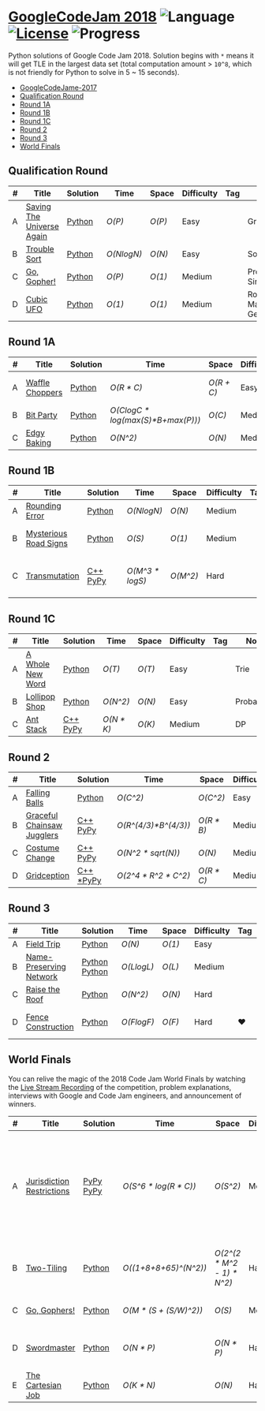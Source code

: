 # [GoogleCodeJam 2018](https://codingcompetitions.withgoogle.com/codejam/archive/2018) ![Language](https://img.shields.io/badge/language-Python-orange.svg) [![License](https://img.shields.io/badge/license-MIT-blue.svg)](./LICENSE) ![Progress](https://img.shields.io/badge/progress-26%20%2F%2026-ff69b4.svg)

Python solutions of Google Code Jam 2018. Solution begins with `*` means it will get TLE in the largest data set (total computation amount > `10^8`, which is not friendly for Python to solve in 5 ~ 15 seconds).

* [GoogleCodeJame-2017](https://github.com/kamyu104/GoogleCodeJam-2017)
* [Qualification Round](https://github.com/kamyu104/GoogleCodeJam-2018#qualification-round)
* [Round 1A](https://github.com/kamyu104/GoogleCodeJam-2018#round-1a)
* [Round 1B](https://github.com/kamyu104/GoogleCodeJam-2018#round-1b)
* [Round 1C](https://github.com/kamyu104/GoogleCodeJam-2018#round-1c)
* [Round 2](https://github.com/kamyu104/GoogleCodeJam-2018#round-2)
* [Round 3](https://github.com/kamyu104/GoogleCodeJam-2018#round-3)
* [World Finals](https://github.com/kamyu104/GoogleCodeJam-2018#world-finals)

## Qualification Round
| # | Title | Solution | Time | Space | Difficulty | Tag | Note |
|---| ----- | -------- | ---- | ----- | ---------- | --- | ---- |
|A| [Saving The Universe Again](https://codingcompetitions.withgoogle.com/codejam/round/00000000000000cb/0000000000007966)| [Python](./Qualification%20Round/saving-the-universe-again.py)| _O(P)_ | _O(P)_ | Easy | | Greedy |
|B| [Trouble Sort](https://codingcompetitions.withgoogle.com/codejam/round/00000000000000cb/00000000000079cb)| [Python](./Qualification%20Round/trouble-sort.py)| _O(NlogN)_ | _O(N)_ | Easy | | Sort |
|C| [Go, Gopher!](https://codingcompetitions.withgoogle.com/codejam/round/00000000000000cb/0000000000007a30)| [Python](./Qualification%20Round/go-gopher.py)| _O(P)_ | _O(1)_ | Medium | | Probability, Simulation |
|D| [Cubic UFO](https://codingcompetitions.withgoogle.com/codejam/round/00000000000000cb/00000000000079cc)| [Python](./Qualification%20Round/cubic-ufo.py) |  _O(1)_ | _O(1)_ | Medium | | Rotation Matrix, Geometry |

## Round 1A
| # | Title | Solution | Time | Space | Difficulty | Tag | Note |
|---| ----- | -------- | ---- | ----- | ---------- | --- | ---- |
|A| [Waffle Choppers](https://codingcompetitions.withgoogle.com/codejam/round/0000000000007883/000000000003005a)| [Python](./Round%201A/waffle-choppers.py)| _O(R * C)_ | _O(R + C)_ | Easy | | Array, Accumulation Sum |
|B| [Bit Party](https://codingcompetitions.withgoogle.com/codejam/round/0000000000007883/000000000002fff6)| [Python](./Round%201A/bit-party.py)| _O(ClogC * log(max(S)*B+max(P)))_ | _O(C)_ | Medium | | Binary Search |
|C| [Edgy Baking](https://codingcompetitions.withgoogle.com/codejam/round/0000000000007883/000000000002fff7)| [Python](./Round%201A/edgy-baking.py)| _O(N^2)_ | _O(N)_ | Medium | | Intervals |

## Round 1B
| # | Title | Solution | Time | Space | Difficulty | Tag | Note |
|---| ----- | -------- | ---- | ----- | ---------- | --- | ---- |
|A| [Rounding Error](https://codingcompetitions.withgoogle.com/codejam/round/0000000000007764/0000000000036601)| [Python](./Round%201B/rounding-error.py)| _O(NlogN)_ | _O(N)_ | Medium | | Greedy, Memoization |
|B| [Mysterious Road Signs](https://codingcompetitions.withgoogle.com/codejam/round/0000000000007764/000000000003675b)| [Python](./Round%201B/mysterious-road-signs.py)| _O(S)_ | _O(1)_ | Medium | | Graph, Sliding Window |
|C| [Transmutation](https://codingcompetitions.withgoogle.com/codejam/round/0000000000007764/000000000003675c)| [C++](./Round%201B/transmutation.cpp) [PyPy](./Round%201B/transmutation.py)| _O(M^3 * logS)_ | _O(M^2)_ | Hard | | Binary Search, Overflow Pruning |

## Round 1C
| # | Title | Solution | Time | Space | Difficulty | Tag | Note |
|---| ----- | -------- | ---- | ----- | ---------- | --- | ---- |
|A| [A Whole New Word](https://codingcompetitions.withgoogle.com/codejam/round/0000000000007765/000000000003e064)| [Python](./Round%201C/a-whole-new-word.py)| _O(T)_ | _O(T)_ | Easy | | Trie |
|B| [Lollipop Shop](https://codingcompetitions.withgoogle.com/codejam/round/0000000000007765/000000000003e068)| [Python](./Round%201C/lollipop-shop.py)| _O(N^2)_ | _O(N)_ | Easy | | Probability |
|C| [Ant Stack](https://codingcompetitions.withgoogle.com/codejam/round/0000000000007765/000000000003e0a8)| [C++](./Round%201C/ant-stack.cpp) [PyPy](./Round%201C/ant-stack.py)| _O(N * K)_ | _O(K)_ | Medium | | DP |

## Round 2
| # | Title | Solution | Time | Space | Difficulty | Tag | Note |
|---| ----- | -------- | ---- | ----- | ---------- | --- | ---- |
|A| [Falling Balls](https://codingcompetitions.withgoogle.com/codejam/round/0000000000007706/00000000000459f2)| [Python](./Round%202/falling-balls.py)| _O(C^2)_ | _O(C^2)_ | Easy | | Greedy |
|B| [Graceful Chainsaw Jugglers](https://codingcompetitions.withgoogle.com/codejam/round/0000000000007706/00000000000459f3)| [C++](./Round%202/graceful-chainsaw-jugglers.cpp) [PyPy](./Round%202/graceful-chainsaw-jugglers.py)| _O(R^(4/3)*B^(4/3))_ | _O(R * B)_ | Medium | | DP, Memoization |
|C| [Costume Change](https://codingcompetitions.withgoogle.com/codejam/round/0000000000007706/0000000000045875)| [C++](./Round%202/costume-change.cpp) [PyPy](./Round%202/costume-change.py)| _O(N^2 * sqrt(N))_ | _O(N)_ | Medium | | Bipartite Matching |
|D| [Gridception](https://codingcompetitions.withgoogle.com/codejam/round/0000000000007706/00000000000459f4)| [C++](./Round%202/gridception.cpp) [*PyPy](./Round%202/gridception.py)| _O(2^4 * R^2 * C^2)_ | _O(R * C)_ | Medium | | Graph, DFS |

## Round 3
| # | Title | Solution | Time | Space | Difficulty | Tag | Note |
|---| ----- | -------- | ---- | ----- | ---------- | --- | ---- |
|A| [Field Trip](https://codingcompetitions.withgoogle.com/codejam/round/0000000000007707/000000000004b7fe)| [Python](./Round%203/field-trip.py)| _O(N)_ | _O(1)_ | Easy | | Greedy |
|B| [Name-Preserving Network](https://codingcompetitions.withgoogle.com/codejam/round/0000000000007707/000000000004ba29)| [Python](./Round%203/name-preserving-network.py) [Python](./Round%203/name-preserving-network2.py) | _O(LlogL)_ | _O(L)_ | Medium | | Probability, Topology |
|C| [Raise the Roof](https://codingcompetitions.withgoogle.com/codejam/round/0000000000007707/000000000004b90d)| [Python](./Round%203/raise-the-roof.py)| _O(N^2)_ | _O(N)_ | Hard | | Geometry, Vector |
|D| [Fence Construction](https://codingcompetitions.withgoogle.com/codejam/round/0000000000007707/000000000004b90e)| [Python](./Round%203/fence-construction.py)| _O(FlogF)_ | _O(F)_ | Hard | ❤️ | Dual Graph, Greedy |

## World Finals
You can relive the magic of the 2018 Code Jam World Finals by watching the [Live Stream Recording](https://www.youtube.com/watch?v=urT6rDu60h4) of the competition, problem explanations, interviews with Google and Code Jam engineers, and announcement of winners.

| # | Title | Solution | Time | Space | Difficulty | Tag | Note |
|---| ----- | -------- | ---- | ----- | ---------- | --- | ---- |
|A| [Jurisdiction Restrictions](https://codingcompetitions.withgoogle.com/codejam/round/0000000000007766/000000000004dbbd)| [PyPy](./World%20Finals/jurisdiction-restrictions.py) [PyPy](./World%20Finals/jurisdiction-restrictions2.py) | _O(S^6 * log(R * C))_ | _O(S^2)_ | Medium | | Dinic's Algorithm, Max-Flow Min-Cut Theorem, Binary Search, Inclusion-Exclusion Principle, Math |
|B| [Two-Tiling](https://codingcompetitions.withgoogle.com/codejam/round/0000000000007766/000000000004da97)| [Python](./World%20Finals/two-tiling.py) | _O((1+8+8+65)^(N^2))_ | _O(2^(2 * M^2 - 1) * N^2)_ | Hard | ❤️ | Backtracking, Bit Manipulation, Union Find, Precompute |
|C| [Go, Gophers!](https://codingcompetitions.withgoogle.com/codejam/round/0000000000007766/000000000004da2d)| [Python](./World%20Finals/go-gophers.py) | _O(M * (S + (S/W)^2))_ | _O(S)_ | Medium | | Multiple Binary Searches |
|D| [Swordmaster](https://codingcompetitions.withgoogle.com/codejam/round/0000000000007766/000000000004d961)| [Python](./World%20Finals/swordmaster.py) | _O(N * P)_ | _O(N * P)_ | Hard | ❤️ | BFS, DFS, DAG, SCC, Tarjan's Algorithm |
|E| [The Cartesian Job](https://codingcompetitions.withgoogle.com/codejam/round/0000000000007766/000000000004d962)| [Python](./World%20Finals/the-cartesian-job.py) | _O(K * N)_ | _O(N)_ | Hard | ❤️| DP, Intervals, Sort, Vector | 
